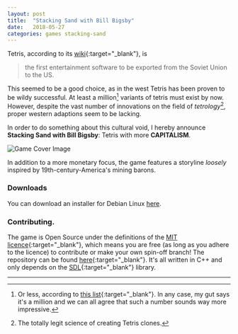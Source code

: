 ```yaml
---
layout: post
title:  "Stacking Sand with Bill Bigsby"
date:   2018-05-27
categories: games stacking-sand
---
```

Tetris, according to its [wiki](https://en.wikipedia.org/wiki/Tetris){:target="_blank"}, is 
>the first entertainment software to be exported from the Soviet Union to the US.

This seemed to be a good choice, as in the west Tetris has been proven to be wildy successful.
At least a million[^1] variants of tetris must exist by now. However, despite the vast number of innovations on the field of _tetrology_[^2], proper western adaptions seem to be lacking. 

In order to do something about this cultural void, I hereby announce **Stacking Sand with  Bill Bigsby**: Tetris with more **CAPITALISM**.

![Game Cover Image](/assets/games/stacking-sand/boxart.png "The Game Cover")

In addition to a more monetary focus, the game features a storyline _loosely_ inspired by 19th-century-America's mining barons.

### Downloads
You can download an installer for Debian Linux [here](https://github.com/LucvandenBrand/Stacking-Sand/releases).

### Contributing.
The game is Open Source under the definitions of the [MIT licence](https://en.wikipedia.org/wiki/MIT_License){:target="_blank"}, which means you are free (as long as you adhere to the licence) to contribute or make your own spin-off branch! The repository can be found [here](https://github.com/LucvandenBrand/Stacking-Sand){:target="_blank"}.
It's all written in C++ and only depends on the [SDL](https://www.libsdl.org/){:target="_blank"} library.

---

[^1]: Or less, according to [this list](https://en.wikipedia.org/wiki/List_of_Tetris_variants){:target="_blank"}. In any case, my gut says it's a million and we can all agree that such a number sounds way more impressive.
[^2]: The totally legit science of creating Tetris clones.
